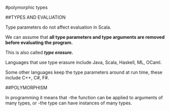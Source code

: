 #polymorphic types

##TYPES AND EVALUATION

Type parameters do not affect evaluation in Scala.

We can assume that **all type parameters and type arguments are removed before evaluating the program.**

This is also called **_type erasure._**

Languages that use type erasure include Java, Scala, Haskell, ML, OCaml.

Some other languages keep the type parameters around at run time, these include C++, C#, F#.

##POLYMORPHISM

In programming it means that
-the function can be applied to arguments of many types, or
-the type can have instances of many types.
